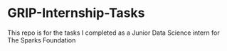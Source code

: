 # GRIP-Internship-Tasks
This repo is for the tasks I completed as a Junior Data Science intern for The Sparks Foundation

